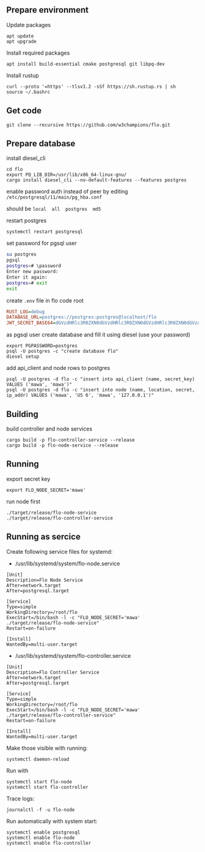Prepare environment
-------------------

Update packages

```shell
apt update
apt upgrade
```

Install required packages

```shell
apt install build-essential cmake postgresql git libpq-dev
```

Install rustup

```shell
curl --proto '=https' --tlsv1.2 -sSf https://sh.rustup.rs | sh
source ~/.bashrc
```

Get code
--------

```shell
git clone --recursive https://github.com/w3champions/flo.git
```

Prepare database
----------------

install diesel_cli

```shell
cd flo
export PQ_LIB_DIR=/usr/lib/x86_64-linux-gnu/
cargo install diesel_cli --no-default-features --features postgres
```

enable password auth instead of peer by editing `/etc/postgresql/11/main/pg_hba.conf`

should be ```local  all  postgres  md5```

restart postgres

```shell
systemctl restart postgresql
```

set password for pgsql user

```bash
su postgres
pgsql
postgres=# \password
Enter new password: 
Enter it again: 
postgres=# exit
exit
```

create `.env` file in flo code root
```ini
RUST_LOG=debug
DATABASE_URL=postgres://postgres:postgres@localhost/flo
JWT_SECRET_BASE64=dGVzdHRlc3R0ZXN0dGVzdHRlc3R0ZXN0dGVzdHRlc3R0ZXN0dGVzdHRlc3Q=
```

as pgsql user create database and fill it using diesel
(use your password)

```shell
export PGPASSWORD=postgres
psql -U postgres -c "create database flo"
diesel setup
```

add api_client and node rows to postgres

```shell
psql -U postgres -d flo -c "insert into api_client (name, secret_key) VALUES ('mawa', 'mawa')"
psql -U postgres -d flo -c "insert into node (name, location, secret, ip_addr) VALUES ('mawa', 'US 6', 'mawa', '127.0.0.1')"
```

Building
--------

build controller and node services

```shell
cargo build -p flo-controller-service --release
cargo build -p flo-node-service --release
```

Running
-------

export secret key

```shell
export FLO_NODE_SECRET='mawa'
```

run node first

```shell
./target/release/flo-node-service
./target/release/flo-controller-service
```

Running as sercice
------------------

Create following service files for systemd:

 - /usr/lib/systemd/system/flo-node.service
 
```service
[Unit]
Description=Flo Node Service
After=network.target
After=postgresql.target

[Service]
Type=simple
WorkingDirectory=/root/flo
ExecStart=/bin/bash -l -c "FLO_NODE_SECRET='mawa' ./target/release/flo-node-service"
Restart=on-failure

[Install]
WantedBy=multi-user.target
```

 - /usr/lib/systemd/system/flo-controller.service

```service
[Unit]
Description=Flo Controller Service
After=network.target
After=postgresql.target

[Service]
Type=simple
WorkingDirectory=/root/flo
ExecStart=/bin/bash -l -c "FLO_NODE_SECRET='mawa' ./target/release/flo-controller-service"
Restart=on-failure

[Install]
WantedBy=multi-user.target
```

Make those visible with running:

```shell
systemctl daemon-reload
```

Run with

```shell
systemctl start flo-node
systemctl start flo-controller
```

Trace logs:

```shell
journalctl -f -u flo-node
```

Run automatically with system start:

```shell
systemctl enable postgresql
systemctl enable flo-node
systemctl enable flo-controller
```
